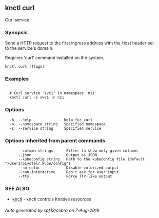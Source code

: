 ## knctl curl

Curl service

### Synopsis

Send a HTTP request to the first ingress address with the Host header set to the service's domain.

Requires 'curl' command installed on the system.

```
knctl curl [flags]
```

### Examples

```

  # Curl service 'svc1' in namespace 'ns1'
  knctl curl -s svc1 -n ns1
```

### Options

```
  -h, --help               help for curl
  -n, --namespace string   Specified namespace
  -s, --service string     Specified service
```

### Options inherited from parent commands

```
      --column strings      Filter to show only given columns
      --json                Output as JSON
      --kubeconfig string   Path to the kubeconfig file (default "/Users/pivotal/.kube/config")
      --no-color            Disable colorized output
      --non-interactive     Don't ask for user input
      --tty                 Force TTY-like output
```

### SEE ALSO

* [knctl](knctl.md)	 - knctl controls Knative resources

###### Auto generated by spf13/cobra on 7-Aug-2018

